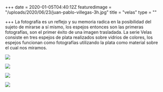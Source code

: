 +++
date = 2020-01-05T04:40:12Z
featuredimage = "/uploads/2020/06/23/juan-pablo-villegas-3h.jpg"
title = "velas"
type = ""

+++
La fotografía es un reflejo y su memoria radica en la posibilidad del sujeto de mirarse a sí mismo, los espejos entonces son las primeras fotografías, son el primer éxito de una imagen trasladada. La serie Velas consiste en tres espejos de plata realizados sobre vidrios de colores, los espejos funcionan como fotografías utilizando la plata como material sobre el cual nos miramos.

![](/uploads/2020/06/23/juan-pablo-villegas-3h.jpg)

![](/uploads/2020/06/23/juan-pablo-villegas-3i.jpg)

![](/uploads/2020/06/23/juan-pablo-villegas-3b.jpg)

![](/uploads/2020/06/23/juan-pablo-villegas-3d.jpg)